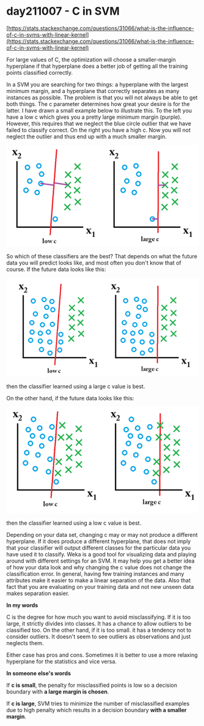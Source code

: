 # day211007 - C in SVM

[https://stats.stackexchange.com/questions/31066/what-is-the-influence-of-c-in-svms-with-linear-kernel](https://stats.stackexchange.com/questions/31066/what-is-the-influence-of-c-in-svms-with-linear-kernel)

For large values of C, the optimization will choose a smaller-margin hyperplane if that hyperplane does a better job of getting all the training points classified correctly. 

In a SVM you are searching for two things: a hyperplane with the largest minimum margin, and a hyperplane that correctly separates as many instances as possible. The problem is that you will not always be able to get both things. The c parameter determines how great your desire is for the latter. I have drawn a small example below to illustrate this. To the left you have a low c which gives you a pretty large minimum margin (purple). However, this requires that we neglect the blue circle outlier that we have failed to classify correct. On the right you have a high c. Now you will not neglect the outlier and thus end up with a much smaller margin.

![Untitled](day211007%20-%20C%20in%20SVM%20211b566115d74df48920e7be5e1feed5/Untitled.png)

So which of these classifiers are the best? That depends on what the future data you will predict looks like, and most often you don't know that of course. If the future data looks like this:

![Untitled](day211007%20-%20C%20in%20SVM%20211b566115d74df48920e7be5e1feed5/Untitled%201.png)

then the classifier learned using a large c value is best.

On the other hand, if the future data looks like this:

![Untitled](day211007%20-%20C%20in%20SVM%20211b566115d74df48920e7be5e1feed5/Untitled%202.png)

then the classifier learned using a low c value is best.

Depending on your data set, changing c may or may not produce a different hyperplane. If it does produce a different hyperplane, that does not imply that your classifier will output different classes for the particular data you have used it to classify. Weka is a good tool for visualizing data and playing around with different settings for an SVM. It may help you get a better idea of how your data look and why changing the c value does not change the classification error. In general, having few training instances and many attributes make it easier to make a linear separation of the data. Also that fact that you are evaluating on your training data and not new unseen data makes separation easier.

**In my words**

C is the degree for how much you want to avoid misclassifying. If it is too large, it strictly divides into classes. It has a chance to allow outliers to be classified too. On the other hand, if it is too small. it has a tendency not to consider outliers. It doesn't seem to see outliers as observations and just neglects them.

Either case has pros and cons. Sometimes it is better to use a more relaxing hyperplane for the statistics and vice versa. 

**In someone else's words**

If **c is small**, the penalty for misclassified points is low so a decision boundary with **a large margin is chosen**.

If **c is large**, SVM tries to minimize the number of misclassified examples due to high penalty which results in a decision boundary **with a smaller margin**.